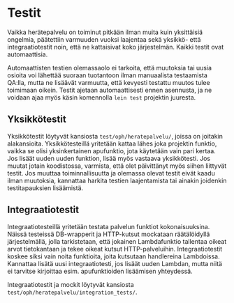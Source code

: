 # Testit

Vaikka herätepalvelu on toiminut pitkään ilman muita kuin yksittäisiä ongelmia,
päätettiin varmuuden vuoksi laajentaa sekä yksikkö- että integraatiotestit noin,
että ne kattaisivat koko järjestelmän. Kaikki testit ovat automaattisia.

Automaattisten testien olemassaolo ei tarkoita, että muutoksia tai uusia osioita
voi lähettää suoraan tuotantoon ilman manuaalista testaamista QA:lla, mutta ne
lisäävät varmuutta, että kevyesti testattu muutos tulee toimimaan oikein. Testit
ajetaan automaattisesti ennen asennusta, ja ne voidaan ajaa myös käsin
komennolla `lein test` projektin juuresta.


## Yksikkötestit

Yksikkötestit löytyvät kansiosta `test/oph/heratepalvelu/`, joissa on joitakin
alakansioita. Yksikkötesteillä yritetään kattaa lähes joka projektin funktio,
vaikka se olisi yksinkertainen apufunktio, jota käytetään vain pari kertaa. Jos
lisäät uuden uuden funktion, lisää myös vastaava yksikkötesti. Jos muutat jotain
koodistossa, varmista, että olet päivittänyt myös siihen liittyvät testit. Jos
muuttaa toiminnallisuutta ja olemassa olevat testit eivät kaadu ilman muutoksia,
kannattaa harkita testien laajentamista tai ainakin joidenkin testitapauksien
lisäämistä.


## Integraatiotestit

Integraatiotesteillä yritetään testata palvelun funktiot kokonaisuuksina.
Näissä testeissä DB-wrapperit ja HTTP-kutsut mockataan räätälöidyllä
järjestelmällä, jolla tarkistetaan, että jokainen Lambdafunktio tallentaa oikeat
arvot tietokantaan ja tekee oikeat kutsut HTTP-palveluihin. Integraatiotestit
koskee siksi vain noita funktioita, joita kutsutaan handlereina Lambdoissa.
Kannattaa lisätä uusi integraatiotesti, jos lisäät uuden Lambdan, mutta niitä ei
tarvitse kirjoittaa esim. apufunktioiden lisäämisen yhteydessä.

Integraatiotestit ja mockit löytyvät kansiosta
`test/oph/heratepalvelu/integration_tests/`.
